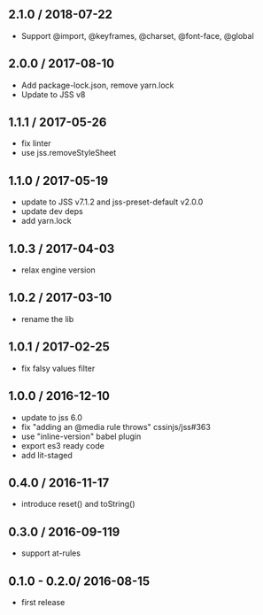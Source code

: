 ## 2.1.0 / 2018-07-22

- Support @import, @keyframes, @charset, @font-face, @global

## 2.0.0 / 2017-08-10

- Add package-lock.json, remove yarn.lock
- Update to JSS v8

## 1.1.1 / 2017-05-26

- fix linter
- use jss.removeStyleSheet

## 1.1.0 / 2017-05-19

- update to JSS v7.1.2 and jss-preset-default v2.0.0
- update dev deps
- add yarn.lock

## 1.0.3 / 2017-04-03

- relax engine version

## 1.0.2 / 2017-03-10

- rename the lib

## 1.0.1 / 2017-02-25

- fix falsy values filter

## 1.0.0 / 2016-12-10

- update to jss 6.0
- fix "adding an @media rule throws" cssinjs/jss#363
- use "inline-version" babel plugin
- export es3 ready code
- add lit-staged

## 0.4.0 / 2016-11-17

- introduce reset() and toString()

## 0.3.0 / 2016-09-119

- support at-rules

## 0.1.0 - 0.2.0/ 2016-08-15

- first release
